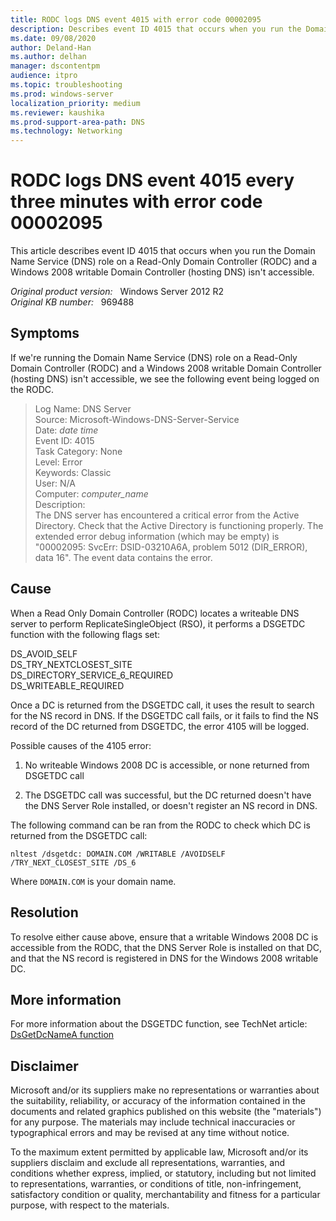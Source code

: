 ```yaml
---
title: RODC logs DNS event 4015 with error code 00002095
description: Describes event ID 4015 that occurs when you run the Domain Name Service (DNS) role on a Read-Only Domain Controller (RODC) and a Windows 2008 writable Domain Controller (hosting DNS) isn't accessible.
ms.date: 09/08/2020
author: Deland-Han
ms.author: delhan
manager: dscontentpm
audience: itpro
ms.topic: troubleshooting
ms.prod: windows-server
localization_priority: medium
ms.reviewer: kaushika
ms.prod-support-area-path: DNS
ms.technology: Networking
---
```

# RODC logs DNS event 4015 every three minutes with error code 00002095

This article describes event ID 4015 that occurs when you run the Domain Name Service (DNS) role on a Read-Only Domain Controller (RODC) and a Windows 2008 writable Domain Controller (hosting DNS) isn't accessible.

_Original product version:_ &nbsp; Windows Server 2012 R2  
_Original KB number:_ &nbsp; 969488

## Symptoms

If we're running the Domain Name Service (DNS) role on a Read-Only Domain Controller (RODC) and a Windows 2008 writable Domain Controller (hosting DNS) isn't accessible, we see the following event being logged on the RODC.

> Log Name: DNS Server  
Source: Microsoft-Windows-DNS-Server-Service  
Date: *date time*  
Event ID: 4015  
Task Category: None  
Level: Error  
Keywords: Classic  
User: N/A  
Computer: *computer_name*  
Description:  
The DNS server has encountered a critical error from the Active Directory. Check that the Active Directory is functioning properly. The extended error debug information (which may be empty) is "00002095: SvcErr: DSID-03210A6A, problem 5012 (DIR_ERROR), data 16". The event data contains the error.

## Cause

When a Read Only Domain Controller (RODC) locates a writeable DNS server to perform ReplicateSingleObject (RSO), it performs a DSGETDC function with the following flags set:

DS_AVOID_SELF  
DS_TRY_NEXTCLOSEST_SITE  
DS_DIRECTORY_SERVICE_6_REQUIRED  
DS_WRITEABLE_REQUIRED  

Once a DC is returned from the DSGETDC call, it uses the result to search for the NS record in DNS. If the DSGETDC call fails, or it fails to find the NS record of the DC returned from DSGETDC, the error 4105 will be logged.

Possible causes of the 4105 error:

1) No writeable Windows 2008 DC is accessible, or none returned from DSGETDC call

2) The DSGETDC call was successful, but the DC returned doesn't have the DNS Server Role installed, or doesn't register an NS record in DNS.

The following command can be ran from the RODC to check which DC is returned from the DSGETDC call:

```console
nltest /dsgetdc: DOMAIN.COM /WRITABLE /AVOIDSELF /TRY_NEXT_CLOSEST_SITE /DS_6
```
  
Where `DOMAIN.COM` is your domain name.

## Resolution

To resolve either cause above, ensure that a writable Windows 2008 DC is accessible from the RODC, that the DNS Server Role is installed on that DC, and that the NS record is registered in DNS for the Windows 2008 writable DC.

## More information

For more information about the DSGETDC function, see TechNet article:
 [DsGetDcNameA function](https://msdn.microsoft.com/library/ms675983%28vs.85%29.aspx)

## Disclaimer

Microsoft and/or its suppliers make no representations or warranties about the suitability, reliability, or accuracy of the information contained in the documents and related graphics published on this website (the "materials") for any purpose. The materials may include technical inaccuracies or typographical errors and may be revised at any time without notice.

To the maximum extent permitted by applicable law, Microsoft and/or its suppliers disclaim and exclude all representations, warranties, and conditions whether express, implied, or statutory, including but not limited to representations, warranties, or conditions of title, non-infringement, satisfactory condition or quality, merchantability and fitness for a particular purpose, with respect to the materials.
